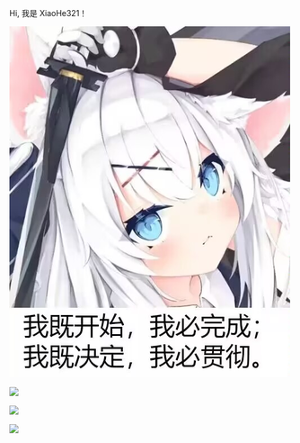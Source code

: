 Hi, 我是 XiaoHe321！

![我既开始，我必完成；我既决定，我必贯彻。](https://raw.githubusercontent.com/xh321/xh321/main/imgs/logo.jpg)

![](https://github-readme-stats.vercel.app/api?username=xh321&show_icons=true&theme=chartreuse-dark)

![](https://github-readme-stats.vercel.app/api/top-langs/?username=xh321)

![](https://metrics.lecoq.io/xh321?template=classic&isocalendar=1&isocalendar.duration=full-year)
